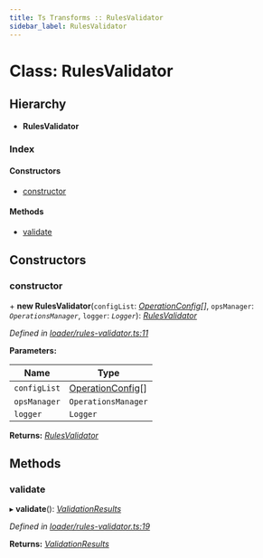 ```yaml
---
title: Ts Transforms :: RulesValidator
sidebar_label: RulesValidator
---
```


# Class: RulesValidator

## Hierarchy

* **RulesValidator**

### Index

#### Constructors

* [constructor](rulesvalidator.md#constructor)

#### Methods

* [validate](rulesvalidator.md#validate)

## Constructors

###  constructor

\+ **new RulesValidator**(`configList`: *[OperationConfig](../overview.md#operationconfig)[]*, `opsManager`: *`OperationsManager`*, `logger`: *`Logger`*): *[RulesValidator](rulesvalidator.md)*

*Defined in [loader/rules-validator.ts:11](https://github.com/terascope/teraslice/blob/6e018493/packages/ts-transforms/src/loader/rules-validator.ts#L11)*

**Parameters:**

Name | Type |
------ | ------ |
`configList` | [OperationConfig](../overview.md#operationconfig)[] |
`opsManager` | `OperationsManager` |
`logger` | `Logger` |

**Returns:** *[RulesValidator](rulesvalidator.md)*

## Methods

###  validate

▸ **validate**(): *[ValidationResults](../interfaces/validationresults.md)*

*Defined in [loader/rules-validator.ts:19](https://github.com/terascope/teraslice/blob/6e018493/packages/ts-transforms/src/loader/rules-validator.ts#L19)*

**Returns:** *[ValidationResults](../interfaces/validationresults.md)*
